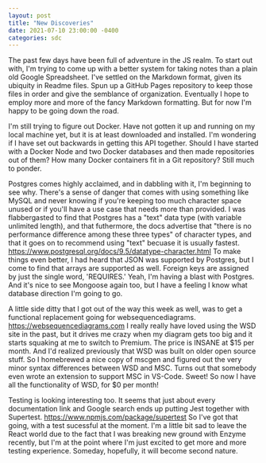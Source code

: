 ```yaml
---
layout: post
title: "New Discoveries"
date: 2021-07-10 23:00:00 -0400
categories: sdc
---
```

The past few days have been full of adventure in the JS realm. To start out with, I'm trying to come up with a better system for taking notes than a plain old Google Spreadsheet. I've settled on the Markdown format, given its ubiquity in Readme files. Spun up a GitHub Pages repository to keep those files in order and give the semblance of organization. Eventually I hope to employ more and more of the fancy Markdown formatting. But for now I'm happy to be going down the road.

I'm still trying to figure out Docker. Have not gotten it up and running on my local machine yet, but it is at least downloaded and installed. I'm wondering if I have set out backwards in getting this API together. Should I have started with a Docker Node and two Docker databases and then made repositories out of them? How many Docker containers fit in a Git repository? Still much to ponder.

Postgres comes highly acclaimed, and in dabbling with it, I'm beginning to see why. There's a sense of danger that comes with using something like MySQL and never knowing if you're keeping too much character space unused or if you'll have a use case that needs more than provided. I was flabbergasted to find that Postgres has a "text" data type (with variable unlimited length), and that futhermore, the docs advertise that "there is no performance difference among these three types" of character types, and that it goes on to recommend using "text" becuase it is usually fastest. <https://www.postgresql.org/docs/9.5/datatype-character.html> To make things even better, I had heard that JSON was supported by Postgres, but I come to find that arrays are supported as well. Foreign keys are assigned by just the single word, 'REQUIRES.' Yeah, I'm having a blast with Postgres. And it's nice to see Mongoose again too, but I have a feeling I know what database direction I'm going to go.

A little side ditty that I got out of the way this week as well, was to get a functional replacement going for websequencediagrams. <https://websequencediagrams.com> I really really have loved using the WSD site in the past, but it drives me crazy when my diagram gets too big and it starts squaking at me to switch to Premium. The price is INSANE at $15 per month. And I'd realized previously that WSD was built on older open source stuff. So I homebrewed a nice copy of mscgen and figured out the very minor syntax differences between WSD and MSC. Turns out that somebody even wrote an extension to support MSC in VS-Code. Sweet! So now I have all the functionality of WSD, for $0 per month!

Testing is looking interesting too. It seems that just about every documentation link and Google search ends up putting Jest together with Supertest. <https://www.npmjs.com/package/supertest> So I've got that going, with a test sucessful at the moment. I'm a little bit sad to leave the React world due to the fact that I was breaking new ground with Enzyme recently, but I'm at the point where I'm just excited to get more and more testing experience. Someday, hopefully, it will become second nature.